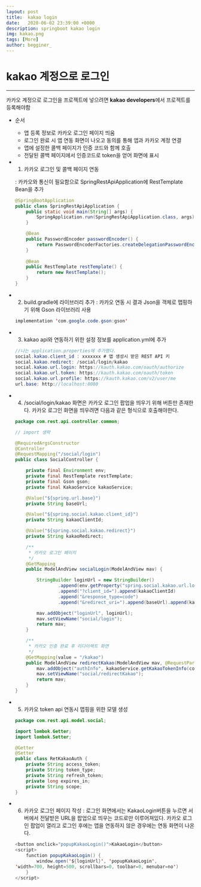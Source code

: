 ```yaml
---
layout: post
title:  kakao login
date:   2020-06-02 23:39:00 +0000
description: springboot kakao login
img: kakao.png
tags: [More]
author: begginer_
---
```


# kakao 계정으로 로그인

---

 카카오 계정으로 로그인을 프로젝트에 넣으려면 **kakao developers**에서 프로젝트를 등록해야함

- 순서
    - 앱 등록 정보로 카카오 로그인 페이지 띄움
    - 로그인 완료 시 앱 연동 화면이 나오고 동의를 통해 앱과 카카오 계정 연결
    - 앱에 설정한 콜백 페이지가 인증 코드와 함께 호출
    - 전달된 콜백 페이지에서 인증코드로 token을 얻어 화면에 표시
- 1. 카카오 로그인 및 콜백 페이지 연동

    : 카카오와 통신이 필요함으로 SpringRestApiApplication에 RestTemplate Bean을 추가

    ```java
    @SpringBootApplication
    public class SpringRestApiApplication {
    	public static void main(String[] args) {
    		SpringApplication.run(SpringRestApiApplication.class, args);
    	}

    	@Bean
    	public PasswordEncoder passwordEncoder() {
    		return PasswordEncoderFactories.createDelegationPasswordEncoder();
    	}
    	
    	@Bean
    	public RestTemplate restTemplate() {
    		return new RestTemplate();
    	}
    }
    ```

- 2. build.gradle에 라이브러리 추가
: 카카오 연동 시 결과 Json을 객체로 맵핑하기 위해 Gson 라이브러리 사용

    ```java
    implementation 'com.google.code.gson:gson'
    ```

- 3. kakao api와 연동하기 위한 설정 정보를 application.yml에 추가

    ```java
    //나는 application.properties에 추가했다.
    social.kakao.client_id : xxxxxxx # 앱 생성시 받은 REST API 키
    social.kakao.redirect: /social/login/kakao
    social.kakao.url.login: https://kauth.kakao.com/oauth/authorize
    social.kakao.url.token: https://kauth.kakao.com/oauth/token
    social.kakao.url.profile: https://kauth.kakao.com/v2/user/me
    url.base: http://localhost:8080
    ```

- 4. /social/login/kakao 화면은 카카오 로그인 팝업을 띄우기 위해 버튼만 존재한다. 카카오 로그인 화면을 띄우려면 다음과 같은 형식으로 호출해야한다.

    ```java
    package com.rest.api.controller.common;

    // import 생략

    @RequiredArgsConstructor
    @Controller
    @RequestMapping("/social/login")
    public class SocialController {

        private final Environment env;
        private final RestTemplate restTemplate;
        private final Gson gson;
        private final KakaoService kakaoService;

        @Value("${spring.url.base}")
        private String baseUrl;

        @Value("${spring.social.kakao.client_id}")
        private String kakaoClientId;

        @Value("${spring.social.kakao.redirect}")
        private String kakaoRedirect;

        /**
         * 카카오 로그인 페이지
         */
        @GetMapping
        public ModelAndView socialLogin(ModelAndView mav) {

            StringBuilder loginUrl = new StringBuilder()
                    .append(env.getProperty("spring.social.kakao.url.login"))
                    .append("?client_id=").append(kakaoClientId)
                    .append("&response_type=code")
                    .append("&redirect_uri=").append(baseUrl).append(kakaoRedirect);

            mav.addObject("loginUrl", loginUrl);
            mav.setViewName("social/login");
            return mav;
        }

        /**
         * 카카오 인증 완료 후 리다이렉트 화면
         */
        @GetMapping(value = "/kakao")
        public ModelAndView redirectKakao(ModelAndView mav, @RequestParam String code) {
            mav.addObject("authInfo", kakaoService.getKakaoTokenInfo(code));
            mav.setViewName("social/redirectKakao");
            return mav;
        }
    }
    ```

- 5. 카카오 token api 연동시 맵핑을 위한 모델 생성

    ```java
    package com.rest.api.model.social;

    import lombok.Getter;
    import lombok.Setter;

    @Getter
    @Setter
    public class RetKakaoAuth {
        private String access_token;
        private String token_type;
        private String refresh_token;
        private long expires_in;
        private String scope;
    }
    ```

- 6. 카카오 로그인 페이지 작성
: 로그인 화면에서는 KakaoLogin버튼을 누르면 서버에서 전달받은 URL을 팝업으로 띄우는 코드로만 이루어져있다. 카카오 로그인 팝업이 열리고 로그인 후에는 앱을 연동하지 않은 경우에는 연동 화면이 나온다.

    ```java
    <button onclick="popupKakaoLogin()">KakaoLogin</button>
    <script>
    	function popupKakaoLogin() {
    		window.open('${loginUrl}', 'popupKakaoLogin',
    'width=700, height=500, scrollbars=0, toolbar=0, menubar=no')
    	}
    </script>
    ```
